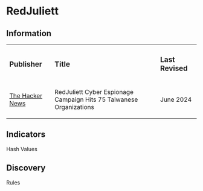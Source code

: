 # RedJuliett

## Information
<table>
  <tr>
    <td>
      <h3>Publisher</h3>
    </td>
    <td>
      <h3>Title</h3>
    </td>
    <td>
      <h3>Last Revised</h3>
    </td>
  </tr>
  <tr>
    <td>
      <a href="https://thehackernews.com/2024/06/redjuliett-cyber-espionage-campaign.html">The Hacker News</a>
    </td>
    <td>
      <p>RedJuliett Cyber Espionage Campaign Hits 75 Taiwanese Organizations</p>
    </td>
    <td>
      <p>June 2024</p>
    </td>
  </tr>
</table>

## Indicators
Hash Values

## Discovery
Rules
